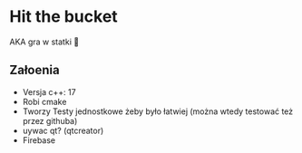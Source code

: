 # Hit the bucket

AKA gra w statki 🚤

## Załoenia

- Versja c++: 17
- Robi cmake
- Tworzy Testy jednostkowe żeby było łatwiej (można wtedy testować też przez githuba)
- uywac qt? (qtcreator)
- Firebase
